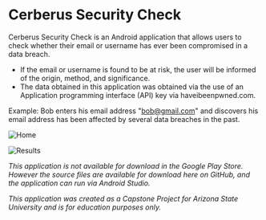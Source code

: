 # Cerberus Security Check

Cerberus Security Check is an Android application that allows users to check whether their email or username has ever been compromised in a data breach.
* If the email or username is found to be at risk, the user will be informed of the origin, method, and significance.
* The data obtained in this application was obtained via the use of an Application programming interface (API) key via haveibeenpwned.com.


Example: Bob enters his email address "bob@gmail.com" and discovers his email address has been affected by several data breaches in the past.

![Home](https://user-images.githubusercontent.com/45134362/153695286-ff004324-eaee-48eb-9f0a-6dc4e48fa22c.PNG)

![Results](https://user-images.githubusercontent.com/45134362/153695291-a63112c3-fed0-4d2d-bab5-56b4eb46f831.PNG)

*This application is not available for download in the Google Play Store. However the source files are available for download here on GitHub, and the application can run via Android Studio.*

*This application was created as a Capstone Project for Arizona State University and is for education purposes only.*
